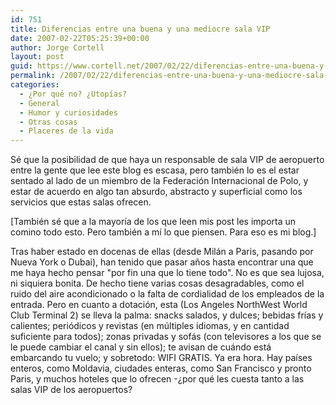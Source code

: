 ```yaml
---
id: 751
title: Diferencias entre una buena y una mediocre sala VIP
date: 2007-02-22T05:25:39+00:00
author: Jorge Cortell
layout: post
guid: https://www.cortell.net/2007/02/22/diferencias-entre-una-buena-y-una-mediocre-sala-vip/
permalink: /2007/02/22/diferencias-entre-una-buena-y-una-mediocre-sala-vip/
categories:
  - ¿Por qué no? ¿Utopías?
  - General
  - Humor y curiosidades
  - Otras cosas
  - Placeres de la vida
---
```

Sé que la posibilidad de que haya un responsable de sala VIP de aeropuerto entre la gente que lee este blog es escasa, pero también lo es el estar sentado al lado de un miembro de la Federación Internacional de Polo, y estar de acuerdo en algo tan absurdo, abstracto y superficial como los servicios que estas salas ofrecen.

[También sé que a la mayorí­a de los que leen mis post les importa un comino todo esto. Pero también a mí­ lo que piensen. Para eso es mi blog.]

Tras haber estado en docenas de ellas (desde Milán a Paris, pasando por Nueva York o Dubai), han tenido que pasar años hasta encontrar una que me haya hecho pensar "por fin una que lo tiene todo". No es que sea lujosa, ni siquiera bonita. De hecho tiene varias cosas desagradables, como el ruido del aire acondicionado o la falta de cordialidad de los empleados de la entrada. Pero en cuanto a dotación, esta (Los Angeles NorthWest World Club Terminal 2) se lleva la palma: snacks salados, y dulces; bebidas frí­as y calientes; periódicos y revistas (en múltiples idiomas, y en cantidad suficiente para todos); zonas privadas y sofás (con televisores a los que se le puede cambiar el canal y sin ellos); te avisan de cuándo está embarcando tu vuelo; y sobretodo: WIFI GRATIS. Ya era hora. Hay paí­ses enteros, como Moldavia, ciudades enteras, como San Francisco y pronto Paris, y muchos hoteles que lo ofrecen -¿por qué les cuesta tanto a las salas VIP de los aeropuertos?